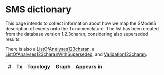

# SMS dictionary
This page intends to collect information about how we map the SModelS description of
events onto the Tx nomenclature. The list has been created from the database version 1.2.3charan, considering also superseded results.

There is also a [ListOfAnalyses123charan](https://smodels.github.io/docs/ListOfAnalyses123charan), a [ListOfAnalyses123charanWithSuperseded](https://smodels.github.io/docs/ListOfAnalyses123charanWithSuperseded), and [Validation123charan](Validation123charan).

| **#** | **Tx** | **Topology** | **Graph** | **Appears in** |
| ----- | ------ | ------------ | --------- | -------------- |
